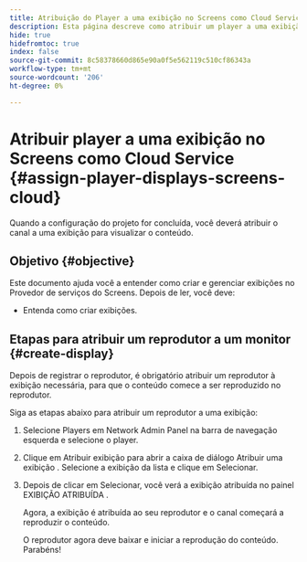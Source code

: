 ```yaml
---
title: Atribuição do Player a uma exibição no Screens como Cloud Service
description: Esta página descreve como atribuir um player a uma exibição no Screens como Cloud Service.
hide: true
hidefromtoc: true
index: false
source-git-commit: 8c58378660d865e90a0f5e562119c510cf86343a
workflow-type: tm+mt
source-wordcount: '206'
ht-degree: 0%

---
```



# Atribuir player a uma exibição no Screens como Cloud Service {#assign-player-displays-screens-cloud}

Quando a configuração do projeto for concluída, você deverá atribuir o canal a uma exibição para visualizar o conteúdo.

## Objetivo {#objective}

Este documento ajuda você a entender como criar e gerenciar exibições no Provedor de serviços do Screens. Depois de ler, você deve:

* Entenda como criar exibições.

## Etapas para atribuir um reprodutor a um monitor {#create-display}

Depois de registrar o reprodutor, é obrigatório atribuir um reprodutor à exibição necessária, para que o conteúdo comece a ser reproduzido no reprodutor.

Siga as etapas abaixo para atribuir um reprodutor a uma exibição:

1. Selecione Players em Network Admin Panel na barra de navegação esquerda e selecione o player.

1. Clique em Atribuir exibição para abrir a caixa de diálogo Atribuir uma exibição . Selecione a exibição da lista e clique em Selecionar.

1. Depois de clicar em Selecionar, você verá a exibição atribuída no painel EXIBIÇÃO ATRIBUÍDA .

   Agora, a exibição é atribuída ao seu reprodutor e o canal começará a reproduzir o conteúdo.

   O reprodutor agora deve baixar e iniciar a reprodução do conteúdo. Parabéns!
